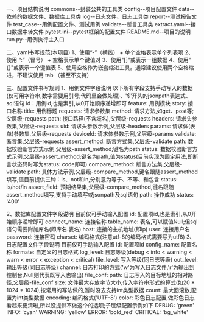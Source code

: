 一、项目结构说明
  commons--封装公共的工具类
  config--项目配置文件
  data--依赖的数据文件、数据库工具类
  log--日志文件、日志工具类
  report--测试报告文件
  test_case--用例配置文件、测试用例
  validate--断言工具类
  extract.yaml--接口数据中转文件
  pytest.ini--pytest框架的配置文件
  README.md--项目的说明
  run.py--用例执行主入口

二、yaml书写规范(本项目)
  1、使用“-”（横线） + 单个空格表示单个列表项
  2、使用 “:”（冒号） + 空格表示单个键值对
  3、使用"[]"或表示一组数据
  4、使用"{}"或表示一个键值表
  5、使用空格作为嵌套缩进工具。通常建议使用两个空格缩进，不建议使用 tab （甚至不支持）
    
三、配置文件书写规则
  1、用例文件字段说明
  以下所有字段支持手动写入的数据(仅可用字符串,数字需要用引号;代码里会做处理)、'$'开头的jsonpath表达式、sql语句
    id：用例id,也是索引,从0开始顺序递增即可
    feature: 用例模块
    story: 接口名称
    title: 用例标题
    requests: 请求参数集
        method: 请求方法,如get、post等;父层级-requests
        path: 接口路径(不含域名),父层级-requests
        headers: 请求头参数集,父层级-requests
            uid: 请求头参数示例,父层级-headers
        params: 请求体(表单)参数集,父层级-requests
            deviceId: 请求体参数示例,父层级-params
    validate: 断言集,父层级-requests
        assert_method: 断言方式集,父层级-validate
            path: 数据校验断言方式示例,父层级-assert_method;键名为path
            status: 数据校验断言方式示例,父层级-assert_method;键名为path,值为status(目前实现为固定用法,即断言状态码时写为status: code即可)
        compare_method: 断言方法集,父层级-validate
            path: 具体方法示例,父层级-compare_method,键名跟随assert_method填写,值目前提供三种：is、not和in,分别意为等于、不等、和包含
            status: is/not/in
        assert_field: 预期结果集,父层级-compare_method,键名跟随assert_method填写,支持手动填写或jsonpath及sql语句
            path: 操作成功
            status: '400'

  2、数据库配置文件字段说明
  目前仅可手动输入配置
    id: 配置项id,也是索引,从0开始顺序递增即可
    connect_name: 连接名称
    table_name: 表名,可以赋值Null;但sql语句需要附加库名(即库名.表名)
    host: 连接的主机地址(即ip)
    user: 连接用户名
    password: 连接密码
    charset: 编码格式(注意utf-8的编码格式需要写为utf8)
  3、日志配置文件字段说明
  目前仅可手动输入配置
      id: 配置项id
      config_name: 配置名称
      formate: 自定义的日志格式
      log_level: 日志等级(debug < info < warning < warn < error < exception < critical)
      file_level: 写入等级(同日志等级)
      out_level: 输出等级(同日志等级)
      channel: 日志打印的方式('w'为写入日志文件,'r'为输出到控制台,Null则代表既写入也输出)
      file_conf:
          path: 日志写入的目标地址的相对路径,父层级-file_conf
          size: 文件最大存放字节大小,传入字符串形式的算式(如20 * 1024 * 1024),按常用的写法做的,暂时没去支持int类型数据
          count: 最大回滚数,配置为int类型数据
          encoding: 编码格式('UTF-8')
      color: 彩色日志配置,做彩色日志看起来更清晰,所以没提供不做这个的选项;子层级配置示例如下
          DEBUG: 'green'
          INFO: 'cyan'
          WARNING: 'yellow'
          ERROR: 'bold_red'
          CRITICAL: 'bg_white'